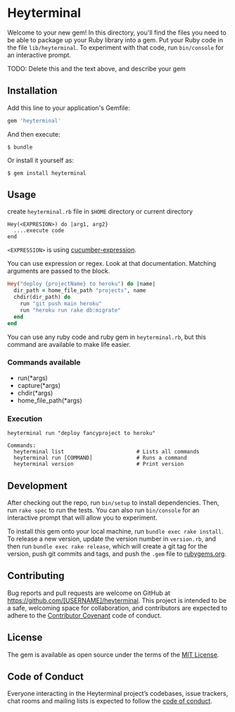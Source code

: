 # Heyterminal

Welcome to your new gem! In this directory, you'll find the files you need to be able to package up your Ruby library into a gem. Put your Ruby code in the file `lib/heyterminal`. To experiment with that code, run `bin/console` for an interactive prompt.

TODO: Delete this and the text above, and describe your gem

## Installation

Add this line to your application's Gemfile:

```ruby
gem 'heyterminal'
```

And then execute:

    $ bundle

Or install it yourself as:

    $ gem install heyterminal

## Usage

create `heyterminal.rb` file in `$HOME` directory or current directory

```
Hey(<EXPRESION>) do |arg1, arg2}
  ....execute code
end
```

`<EXPRESSION>` is using [cucumber-expression](https://github.com/cucumber/cucumber-expressions).

You can use expression or regex. Look at that documentation. Matching arguments are passed to the block.

```ruby
Hey("deploy {projectName} to heroku") do |name|
  dir_path = home_file_path "projects", name
  chdir(dir_path) do
    run "git push main heroku"
    run "heroku run rake db:migrate"
  end
end
```

You can use any ruby code and ruby gem in `heyterminal.rb`, but this command are available to make life easier.

### Commands available

* run(*args)
* capture(*args)
* chdir(*args)
* home_file_path(*args)


### Execution

`heyterminal run "deploy fancyproject to heroku"`

```
Commands:
  heyterminal list                       # Lists all commands
  heyterminal run [COMMAND]              # Runs a command
  heyterminal version                    # Print version
```

## Development

After checking out the repo, run `bin/setup` to install dependencies. Then, run `rake spec` to run the tests. You can also run `bin/console` for an interactive prompt that will allow you to experiment.

To install this gem onto your local machine, run `bundle exec rake install`. To release a new version, update the version number in `version.rb`, and then run `bundle exec rake release`, which will create a git tag for the version, push git commits and tags, and push the `.gem` file to [rubygems.org](https://rubygems.org).

## Contributing

Bug reports and pull requests are welcome on GitHub at https://github.com/[USERNAME]/heyterminal. This project is intended to be a safe, welcoming space for collaboration, and contributors are expected to adhere to the [Contributor Covenant](http://contributor-covenant.org) code of conduct.

## License

The gem is available as open source under the terms of the [MIT License](https://opensource.org/licenses/MIT).

## Code of Conduct

Everyone interacting in the Heyterminal project’s codebases, issue trackers, chat rooms and mailing lists is expected to follow the [code of conduct](https://github.com/[USERNAME]/heyterminal/blob/master/CODE_OF_CONDUCT.md).
